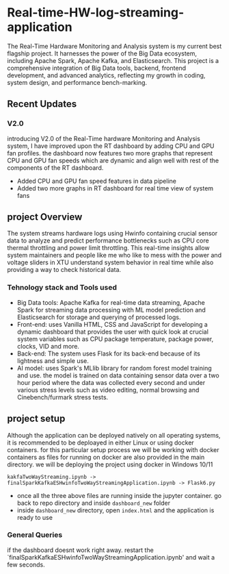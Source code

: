 # Real-time-HW-log-streaming-application
The Real-Time Hardware Monitoring and Analysis system is my current best flagship project. It harnesses the power of the Big Data ecosystem, including Apache Spark, Apache Kafka, and Elasticsearch. This project is a comprehensive integration of Big Data tools, backend, frontend development, and advanced analytics, reflecting my growth in coding, system design, and performance bench-marking.

## Recent Updates
### V2.0
introducing V2.0 of the Real-Time hardware Monitoring and Analysis system, I have improved upon the RT dashboard by adding CPU and GPU fan profiles. the dashboard now features two more graphs that represent CPU and GPU fan speeds which are dynamic and align well with rest of the components of the RT dashboard.

- Added CPU and GPU fan speed features in data pipeline 
- Added two more graphs in RT dashboard for real time view of system fans

## project Overview
The system streams hardware logs using Hwinfo containing crucial sensor data to analyze and predict performance bottlenecks such as CPU core thermal throttling and power limit throttling. This real-time insights allow system maintainers and people like me who like to mess with the power and voltage sliders in XTU understand system behavior in real time while also providing a way to check historical data.

### Tehnology stack and Tools used
- Big Data tools: Apache Kafka for real-time data streaming, Apache Spark for streaming data processing with ML model prediction and Elasticsearch for storage and querying of processed logs.
- Front-end: uses Vanilla HTML, CSS and JavaScript for developing a dynamic dashboard that provides the user with quick look at crucial system variables such as CPU package temperature, package power, clocks, VID and more.
- Back-end: The system uses Flask for its back-end because of its lightness and simple use.
- AI model: uses Spark's MLlib library for random forest model training and use. the model is trained on data containing sensor data over a two hour period where the data was collected every second and under various stress levels such as video editing, normal browsing and Cinebench/furmark stress tests.

## project setup
Although the application can be deployed natively on all operating systems, it is recommended to be deploayed in either Linux or using docker containers.
for this particular setup process we will be working with docker containers as files for running on docker are also provided in the main directory.
we will be deploying the project using docker in Windows 10/11

` kakfaTwoWayStreaming.ipynb -> finalSparkKafkaESHwinfoTwoWayStreamingApplication.ipynb -> Flask6.py `

- once all the three above files are running inside the jupyter container. go back to repo directory and inside `dashboard_new` folder
- inside `dashboard_new` directory, open `index.html` and the application is ready to use

### General Queries
if the dashboard doesnt work right away. restart the `finalSparkKafkaESHwinfoTwoWayStreamingApplication.ipynb' and wait a few seconds.
